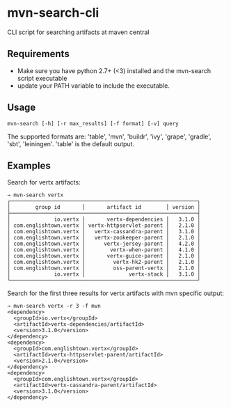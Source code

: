 # mvn-search-cli
CLI script for searching artifacts at maven central

## Requirements
- Make sure you have python 2.7+ (<3) installed and the mvn-search script executable
- update your PATH variable to include the executable.

## Usage
```
mvn-search [-h] [-r max_results] [-f format] [-v] query
```
The supported formats are: 'table', 'mvn', 'buildr', 'ivy', 'grape', 'gradle', 'sbt', 'leiningen'. 'table' is the default output.

## Examples
Search for vertx artifacts:
```
→ mvn-search vertx
┌────────────────────────────────────────────────────────────┐
│        group id       │       artifact id        │ version │
├────────────────────────────────────────────────────────────┤
│              io.vertx │       vertx-dependencies │   3.1.0 │
│ com.englishtown.vertx │ vertx-httpservlet-parent │   2.1.0 │
│ com.englishtown.vertx │   vertx-cassandra-parent │   3.1.0 │
│ com.englishtown.vertx │   vertx-zookeeper-parent │   2.1.0 │
│ com.englishtown.vertx │      vertx-jersey-parent │   4.2.0 │
│ com.englishtown.vertx │        vertx-when-parent │   4.1.0 │
│ com.englishtown.vertx │       vertx-guice-parent │   2.1.0 │
│ com.englishtown.vertx │         vertx-hk2-parent │   2.1.0 │
│ com.englishtown.vertx │         oss-parent-vertx │   2.1.0 │
│              io.vertx │              vertx-stack │   3.1.0 │
└────────────────────────────────────────────────────────────┘
```
Search for the first three results for vertx artifacts with mvn specific output:
```
→ mvn-search vertx -r 3 -f mvn
<dependency>
  <groupId>io.vertx</groupId>
  <artifactId>vertx-dependencies/artifactId>
  <version>3.1.0</version>
</dependency>
<dependency>
  <groupId>com.englishtown.vertx</groupId>
  <artifactId>vertx-httpservlet-parent/artifactId>
  <version>2.1.0</version>
</dependency>
<dependency>
  <groupId>com.englishtown.vertx</groupId>
  <artifactId>vertx-cassandra-parent/artifactId>
  <version>3.1.0</version>
</dependency>
```
